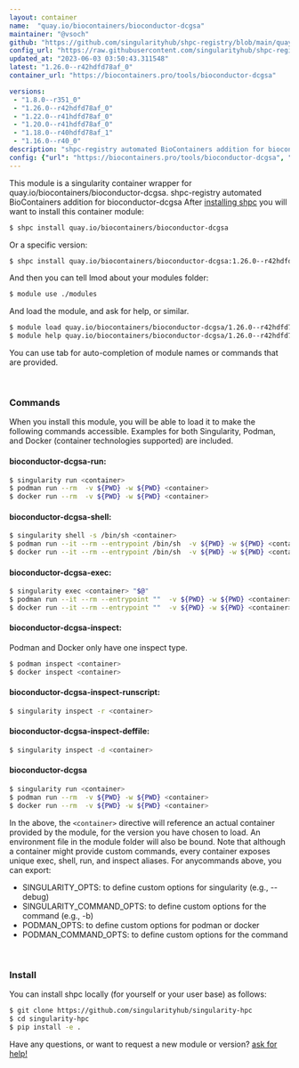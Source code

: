 ```yaml
---
layout: container
name:  "quay.io/biocontainers/bioconductor-dcgsa"
maintainer: "@vsoch"
github: "https://github.com/singularityhub/shpc-registry/blob/main/quay.io/biocontainers/bioconductor-dcgsa/container.yaml"
config_url: "https://raw.githubusercontent.com/singularityhub/shpc-registry/main/quay.io/biocontainers/bioconductor-dcgsa/container.yaml"
updated_at: "2023-06-03 03:50:43.311548"
latest: "1.26.0--r42hdfd78af_0"
container_url: "https://biocontainers.pro/tools/bioconductor-dcgsa"

versions:
 - "1.8.0--r351_0"
 - "1.26.0--r42hdfd78af_0"
 - "1.22.0--r41hdfd78af_0"
 - "1.20.0--r41hdfd78af_0"
 - "1.18.0--r40hdfd78af_1"
 - "1.16.0--r40_0"
description: "shpc-registry automated BioContainers addition for bioconductor-dcgsa"
config: {"url": "https://biocontainers.pro/tools/bioconductor-dcgsa", "maintainer": "@vsoch", "description": "shpc-registry automated BioContainers addition for bioconductor-dcgsa", "latest": {"1.26.0--r42hdfd78af_0": "sha256:9ac558605f0f8019eca0d2c71e9f4f1229c28ee465c77746baf814190f6dfa9d"}, "tags": {"1.8.0--r351_0": "sha256:09db37fa214f3037777623aef811f5697d5305e15409aaa67c40b6e4769fc42b", "1.26.0--r42hdfd78af_0": "sha256:9ac558605f0f8019eca0d2c71e9f4f1229c28ee465c77746baf814190f6dfa9d", "1.22.0--r41hdfd78af_0": "sha256:c05588f6b4fa1644d7884b84362d8d542766f90290c3a7a9a979f7a3dc5b0b70", "1.20.0--r41hdfd78af_0": "sha256:641e2574acaedf5ab4d4bc1d09d9cc1a6c7252feb14299d59f596b5f7753b841", "1.18.0--r40hdfd78af_1": "sha256:2572b15f0398c423bdf6167cc9a77bff718da299bca9c6e1dbcd5586531be298", "1.16.0--r40_0": "sha256:bb7bfbd55a4fe0084e28f10fd6edc5d35589fed62c1267caa1e341931ea46870"}, "docker": "quay.io/biocontainers/bioconductor-dcgsa"}
---
```


This module is a singularity container wrapper for quay.io/biocontainers/bioconductor-dcgsa.
shpc-registry automated BioContainers addition for bioconductor-dcgsa
After [installing shpc](#install) you will want to install this container module:


```bash
$ shpc install quay.io/biocontainers/bioconductor-dcgsa
```

Or a specific version:

```bash
$ shpc install quay.io/biocontainers/bioconductor-dcgsa:1.26.0--r42hdfd78af_0
```

And then you can tell lmod about your modules folder:

```bash
$ module use ./modules
```

And load the module, and ask for help, or similar.

```bash
$ module load quay.io/biocontainers/bioconductor-dcgsa/1.26.0--r42hdfd78af_0
$ module help quay.io/biocontainers/bioconductor-dcgsa/1.26.0--r42hdfd78af_0
```

You can use tab for auto-completion of module names or commands that are provided.

<br>

### Commands

When you install this module, you will be able to load it to make the following commands accessible.
Examples for both Singularity, Podman, and Docker (container technologies supported) are included.

#### bioconductor-dcgsa-run:

```bash
$ singularity run <container>
$ podman run --rm  -v ${PWD} -w ${PWD} <container>
$ docker run --rm  -v ${PWD} -w ${PWD} <container>
```

#### bioconductor-dcgsa-shell:

```bash
$ singularity shell -s /bin/sh <container>
$ podman run --it --rm --entrypoint /bin/sh  -v ${PWD} -w ${PWD} <container>
$ docker run --it --rm --entrypoint /bin/sh  -v ${PWD} -w ${PWD} <container>
```

#### bioconductor-dcgsa-exec:

```bash
$ singularity exec <container> "$@"
$ podman run --it --rm --entrypoint ""  -v ${PWD} -w ${PWD} <container> "$@"
$ docker run --it --rm --entrypoint ""  -v ${PWD} -w ${PWD} <container> "$@"
```

#### bioconductor-dcgsa-inspect:

Podman and Docker only have one inspect type.

```bash
$ podman inspect <container>
$ docker inspect <container>
```

#### bioconductor-dcgsa-inspect-runscript:

```bash
$ singularity inspect -r <container>
```

#### bioconductor-dcgsa-inspect-deffile:

```bash
$ singularity inspect -d <container>
```



#### bioconductor-dcgsa

```bash
$ singularity run <container>
$ podman run --rm  -v ${PWD} -w ${PWD} <container>
$ docker run --rm  -v ${PWD} -w ${PWD} <container>
```


In the above, the `<container>` directive will reference an actual container provided
by the module, for the version you have chosen to load. An environment file in the
module folder will also be bound. Note that although a container
might provide custom commands, every container exposes unique exec, shell, run, and
inspect aliases. For anycommands above, you can export:

 - SINGULARITY_OPTS: to define custom options for singularity (e.g., --debug)
 - SINGULARITY_COMMAND_OPTS: to define custom options for the command (e.g., -b)
 - PODMAN_OPTS: to define custom options for podman or docker
 - PODMAN_COMMAND_OPTS: to define custom options for the command

<br>

### Install

You can install shpc locally (for yourself or your user base) as follows:

```bash
$ git clone https://github.com/singularityhub/singularity-hpc
$ cd singularity-hpc
$ pip install -e .
```

Have any questions, or want to request a new module or version? [ask for help!](https://github.com/singularityhub/singularity-hpc/issues)